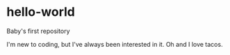 # hello-world
Baby's first repository

I'm new to coding, but I've always been interested in it. Oh and I love tacos.
